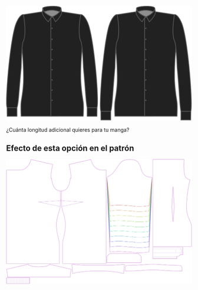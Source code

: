 ![Longitud extra de manga](sleevelengthbonus.svg)

¿Cuánta longitud adicional quieres para tu manga?


## Efecto de esta opción en el patrón
![Esta imagen muestra el efecto de esta opción superponiendo varias variantes que tienen un valor diferente para esta opción](simone_sleevelengthbonus_sample.svg "Efecto de esta opción en el patrón")